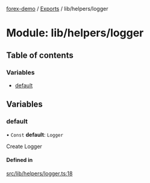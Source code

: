 [forex-demo](../README.md) / [Exports](../modules.md) / lib/helpers/logger

# Module: lib/helpers/logger

## Table of contents

### Variables

- [default](lib_helpers_logger.md#default)

## Variables

### default

• `Const` **default**: `Logger`

Create Logger

#### Defined in

[src/lib/helpers/logger.ts:18](https://github.com/suphero/forex-demo/blob/e73074c/src/lib/helpers/logger.ts#L18)
